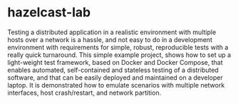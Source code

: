 # hazelcast-lab

Testing a distributed application in a realistic environment with multiple hosts over a network is a hassle, 
and not easy to do in a development environment with requirements for simple, robust, reproducible tests 
with a really quick turnaround. This simple example project, shows how to set up a light-weight test framework, 
based on Docker and Docker Compose, that enables automated, self-contained and stateless testing of a distributed software, 
and that can be easily deployed and maintained on a developer laptop. It is demonstrated how to emulate scenarios 
with multiple network interfaces, host crash/restart, and network partition.
